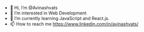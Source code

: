 - 👋 Hi, I’m @Avinashvats
- 👀 I’m interested in Web Development
- 🌱 I’m currently learning JavaScript and React.js.
- 📫 How to reach me https://www.linkedin.com/in/avinashvats/

<!---
Avinashvats/Avinashvats is a ✨ special ✨ repository because its `README.md` (this file) appears on your GitHub profile.
You can click the Preview link to take a look at your changes.
--->
